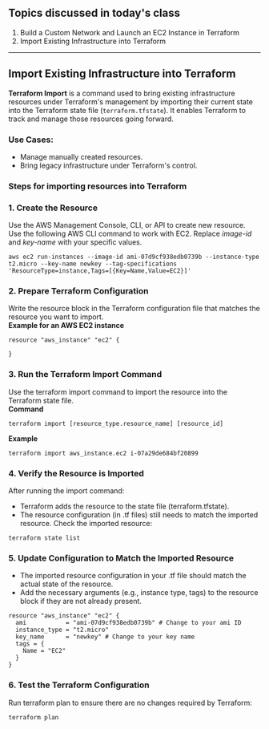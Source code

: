 Topics discussed in today's class
-----------------------------------------
1. Build a Custom Network and Launch an EC2 Instance in Terraform
2. Import Existing Infrastructure into Terraform
----------------------------------------------------------------------------------
## Import Existing Infrastructure into Terraform
**Terraform Import** is a command used to bring existing infrastructure resources under Terraform's management by importing their current state into the Terraform state file (`terraform.tfstate`). It enables Terraform to track and manage those resources going forward.

### Use Cases:
- Manage manually created resources.
- Bring legacy infrastructure under Terraform's control.

### Steps for importing resources into Terraform

### 1. Create the Resource
Use the AWS Management Console, CLI, or API to create new resource.  
Use the following AWS CLI command to work with EC2. Replace *image-id* and *key-name* with your specific values.
```
aws ec2 run-instances --image-id ami-07d9cf938edb0739b --instance-type t2.micro --key-name newkey --tag-specifications 'ResourceType=instance,Tags=[{Key=Name,Value=EC2}]'
```

### 2. Prepare Terraform Configuration
Write the resource block in the Terraform configuration file that matches the resource you want to import.  
**Example for an AWS EC2 instance**

```
resource "aws_instance" "ec2" {
  
}
```

### 3. Run the Terraform Import Command
Use the terraform import command to import the resource into the Terraform state file.  
**Command**
```
terraform import [resource_type.resource_name] [resource_id]
```
**Example**
```
terraform import aws_instance.ec2 i-07a29de684bf20899
```

### 4. Verify the Resource is Imported
After running the import command:
- Terraform adds the resource to the state file (terraform.tfstate).
- The resource configuration (in .tf files) still needs to match the imported resource.
Check the imported resource:
```
terraform state list
```
### 5. Update Configuration to Match the Imported Resource
- The imported resource configuration in your .tf file should match the actual state of the resource.
- Add the necessary arguments (e.g., instance type, tags) to the resource block if they are not already present.
```
resource "aws_instance" "ec2" {
  ami           = "ami-07d9cf938edb0739b" # Change to your ami ID
  instance_type = "t2.micro"
  key_name      = "newkey" # Change to your key name
  tags = {
    Name = "EC2"
  }
}
```
### 6. Test the Terraform Configuration
Run terraform plan to ensure there are no changes required by Terraform:
```
terraform plan
```